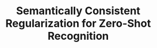 ---
id:             2017-score
title:          Semantically Consistent Regularization for Zero-Shot Recognition
authors:        <b>Pedro Morgado</b> and Nuno Vasconcelos
venue:          IEEE/CVF Conf. on Computer Vision and Pattern Recognition (CVPR), Honolulu, Hawaii, 2017.
year:           "2017-06"
thumbnail:      assets/publications/2017-score/thumbnail.png
links:
    pdf:        assets/publications/2017-score/paper.pdf
    arxiv:      https://arxiv.org/abs/1704.03039
    code:       https://github.com/pedro-morgado/score-zeroshot
    poster:     assets/publications/2017-score/poster.pdf
    bibtex:     assets/publications/2017-score/ref.txt
---